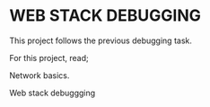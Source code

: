# WEB STACK DEBUGGING

This project follows the previous debugging task.

For this project, read;

Network basics.

Web stack debuggging
